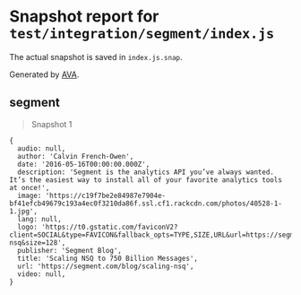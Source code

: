 # Snapshot report for `test/integration/segment/index.js`

The actual snapshot is saved in `index.js.snap`.

Generated by [AVA](https://avajs.dev).

## segment

> Snapshot 1

    {
      audio: null,
      author: 'Calvin French-Owen',
      date: '2016-05-16T00:00:00.000Z',
      description: 'Segment is the analytics API you’ve always wanted. It’s the easiest way to install all of your favorite analytics tools at once!',
      image: 'https://c19f7be2e84987e7904e-bf41efcb49679c193a4ec0f3210da86f.ssl.cf1.rackcdn.com/photos/40528-1-1.jpg',
      lang: null,
      logo: 'https://t0.gstatic.com/faviconV2?client=SOCIAL&type=FAVICON&fallback_opts=TYPE,SIZE,URL&url=https://segment.com/blog/scaling-nsq&size=128',
      publisher: 'Segment Blog',
      title: 'Scaling NSQ to 750 Billion Messages',
      url: 'https://segment.com/blog/scaling-nsq',
      video: null,
    }
